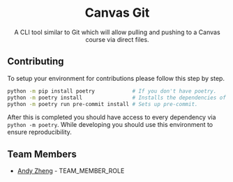 <div align="center">
    <h1>Canvas Git</h1>
    A CLI tool similar to Git which will allow pulling and pushing to a Canvas course via direct files.
</div>

## Contributing
To setup your environment for contributions please follow this step by step.
```bash
python -m pip install poetry            # If you don't have poetry.
python -m poetry install                # Installs the dependencies of the project.
python -m poetry run pre-commit install # Sets up pre-commit.
```

After this is completed you should have access to every dependency via `python -m poetry`. While developing you should use this environment to ensure reproducibility.

[//]: # (TODO: Team members should modify this file in their branches and create a PR to complete assignment 01.)
## Team Members
- [Andy Zheng](https://github.com/EOF-D) - TEAM_MEMBER_ROLE